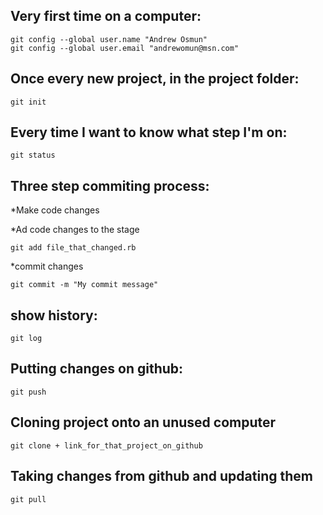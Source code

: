 Very first time on a computer:
------------------------------

    git config --global user.name "Andrew Osmun" 
    git config --global user.email "andrewomun@msn.com" 

Once every new project, in the project folder:
-----------------------

    git init

Every time I want to know what step I'm on:
------------------------------------------
    
    git status

Three step commiting process:
-----------------------------

*Make code changes

*Ad code changes to the stage

    git add file_that_changed.rb

*commit changes

    git commit -m "My commit message"

show history:
-------------

    git log

Putting changes on github:
--------------------------

    git push

Cloning project onto an unused computer
----------------------------------------

    git clone + link_for_that_project_on_github

Taking changes from github and updating them
--------------------------------------------
    git pull






